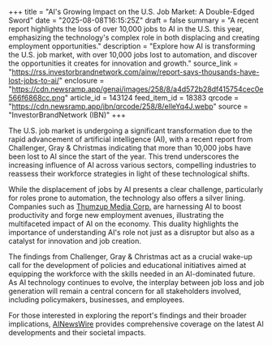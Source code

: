 +++
title = "AI's Growing Impact on the U.S. Job Market: A Double-Edged Sword"
date = "2025-08-08T16:15:25Z"
draft = false
summary = "A recent report highlights the loss of over 10,000 jobs to AI in the U.S. this year, emphasizing the technology's complex role in both displacing and creating employment opportunities."
description = "Explore how AI is transforming the U.S. job market, with over 10,000 jobs lost to automation, and discover the opportunities it creates for innovation and growth."
source_link = "https://rss.investorbrandnetwork.com/ainw/report-says-thousands-have-lost-jobs-to-ai/"
enclosure = "https://cdn.newsramp.app/genai/images/258/8/a4d572b28df415754cec0e566f6868cc.png"
article_id = 143124
feed_item_id = 18383
qrcode = "https://cdn.newsramp.app/ibn/qrcode/258/8/elleYq4J.webp"
source = "InvestorBrandNetwork (IBN)"
+++

<p>The U.S. job market is undergoing a significant transformation due to the rapid advancement of artificial intelligence (AI), with a recent report from Challenger, Gray & Christmas indicating that more than 10,000 jobs have been lost to AI since the start of the year. This trend underscores the increasing influence of AI across various sectors, compelling industries to reassess their workforce strategies in light of these technological shifts.</p><p>While the displacement of jobs by AI presents a clear challenge, particularly for roles prone to automation, the technology also offers a silver lining. Companies such as <a href='https://ThumzupMediaCorp.com' rel='nofollow' target='_blank'>Thumzup Media Corp.</a> are harnessing AI to boost productivity and forge new employment avenues, illustrating the multifaceted impact of AI on the economy. This duality highlights the importance of understanding AI's role not just as a disruptor but also as a catalyst for innovation and job creation.</p><p>The findings from Challenger, Gray & Christmas act as a crucial wake-up call for the development of policies and educational initiatives aimed at equipping the workforce with the skills needed in an AI-dominated future. As AI technology continues to evolve, the interplay between job loss and job generation will remain a central concern for all stakeholders involved, including policymakers, businesses, and employees.</p><p>For those interested in exploring the report's findings and their broader implications, <a href='https://AINewsWire.com' rel='nofollow' target='_blank'>AINewsWire</a> provides comprehensive coverage on the latest AI developments and their societal impacts.</p>